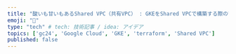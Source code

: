 ```yaml
---
title: "酸いも甘いもあるShared VPC（共有VPC） : GKEをShared VPCで構築する際の苦悩"
emoji: "🍠"
type: "tech" # tech: 技術記事 / idea: アイデア
topics: ['gc24', 'Google Cloud', 'GKE', 'terraform', 'Shared VPC']
published: false
---
```


